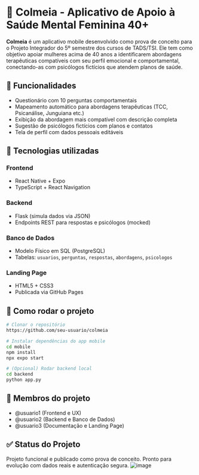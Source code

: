 
# 🌻 Colmeia - Aplicativo de Apoio à Saúde Mental Feminina 40+

**Colmeia** é um aplicativo mobile desenvolvido como prova de conceito para o Projeto Integrador do 5º semestre dos cursos de TADS/TSI. Ele tem como objetivo apoiar mulheres acima de 40 anos a identificarem abordagens terapêuticas compatíveis com seu perfil emocional e comportamental, conectando-as com psicólogos fictícios que atendem planos de saúde.

## 🌟 Funcionalidades
- Questionário com 10 perguntas comportamentais
- Mapeamento automático para abordagens terapêuticas (TCC, Psicanálise, Junguiana etc.)
- Exibição da abordagem mais compatível com descrição completa
- Sugestão de psicólogos fictícios com planos e contatos
- Tela de perfil com dados pessoais editáveis

## 🧰 Tecnologias utilizadas
### Frontend
- React Native + Expo
- TypeScript + React Navigation

### Backend
- Flask (simula dados via JSON)
- Endpoints REST para respostas e psicólogos (mocked)

### Banco de Dados
- Modelo Físico em SQL (PostgreSQL)
- Tabelas: `usuarios`, `perguntas`, `respostas`, `abordagens`, `psicologos`

### Landing Page
- HTML5 + CSS3
- Publicada via GitHub Pages

## 🎩 Como rodar o projeto
```bash
# Clonar o repositório
https://github.com/seu-usuario/colmeia

# Instalar dependências do app mobile
cd mobile
npm install
npx expo start

# (Opcional) Rodar backend local
cd backend
python app.py
```

## 👥 Membros do projeto
- @usuario1 (Frontend e UX)
- @usuario2 (Backend e Banco de Dados)
- @usuario3 (Documentação e Landing Page)

## ✅ Status do Projeto
Projeto funcional e publicado como prova de conceito. Pronto para evolução com dados reais e autenticação segura.
![image](https://github.com/user-attachments/assets/a91be54d-b370-403c-9f69-1ec201c5675c)
